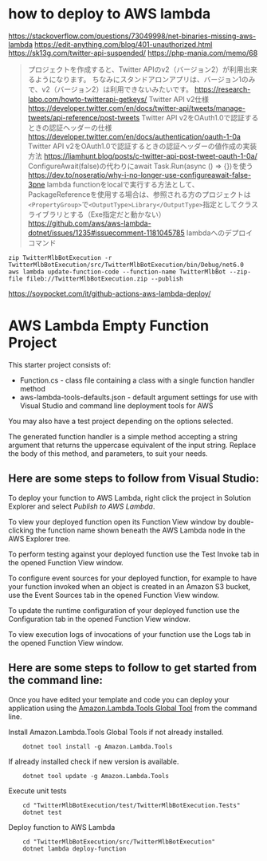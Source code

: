 # how to deploy to AWS lambda
https://stackoverflow.com/questions/73049998/net-binaries-missing-aws-lambda
https://edit-anything.com/blog/401-unauthorized.html
https://sk13g.com/twitter-api-suspended/
https://php-mania.com/memo/68
> プロジェクトを作成すると、Twitter APIのv2（バージョン2）が利用出来るようになります。
> ちなみにスタンドアロンアプリは、バージョン1のみで、v2（バージョン2）は利用できないみたいです。
https://research-labo.com/howto-twitterapi-getkeys/
Twitter API v2仕様
https://developer.twitter.com/en/docs/twitter-api/tweets/manage-tweets/api-reference/post-tweets
Twitter API v2をOAuth1.0で認証するときの認証ヘッダーの仕様
https://developer.twitter.com/en/docs/authentication/oauth-1-0a
Twitter API v2をOAuth1.0で認証するときの認証ヘッダーの値作成の実装方法
https://liamhunt.blog/posts/c-twitter-api-post-tweet-oauth-1-0a/
ConfigureAwait(false)の代わりにawait Task.Run(async () => {})を使う
https://dev.to/noseratio/why-i-no-longer-use-configureawait-false-3pne
lambda functionをlocalで実行する方法として、PackageReferenceを使用する場合は、参照される方のプロジェクトは`<PropertyGroup>`で`<OutputType>Library</OutputType>`指定としてクラスライブラリとする（Exe指定だと動かない）
https://github.com/aws/aws-lambda-dotnet/issues/1235#issuecomment-1181045785
lambdaへのデプロイコマンド
```
zip TwitterMlbBotExecution -r TwitterMlbBotExecution/src/TwitterMlbBotExecution/bin/Debug/net6.0
aws lambda update-function-code --function-name TwitterMlbBot --zip-file fileb://TwitterMlbBotExecution.zip --publish
```
https://soypocket.com/it/github-actions-aws-lambda-deploy/

# AWS Lambda Empty Function Project

This starter project consists of:
* Function.cs - class file containing a class with a single function handler method
* aws-lambda-tools-defaults.json - default argument settings for use with Visual Studio and command line deployment tools for AWS

You may also have a test project depending on the options selected.

The generated function handler is a simple method accepting a string argument that returns the uppercase equivalent of the input string. Replace the body of this method, and parameters, to suit your needs.

## Here are some steps to follow from Visual Studio:

To deploy your function to AWS Lambda, right click the project in Solution Explorer and select *Publish to AWS Lambda*.

To view your deployed function open its Function View window by double-clicking the function name shown beneath the AWS Lambda node in the AWS Explorer tree.

To perform testing against your deployed function use the Test Invoke tab in the opened Function View window.

To configure event sources for your deployed function, for example to have your function invoked when an object is created in an Amazon S3 bucket, use the Event Sources tab in the opened Function View window.

To update the runtime configuration of your deployed function use the Configuration tab in the opened Function View window.

To view execution logs of invocations of your function use the Logs tab in the opened Function View window.

## Here are some steps to follow to get started from the command line:

Once you have edited your template and code you can deploy your application using the [Amazon.Lambda.Tools Global Tool](https://github.com/aws/aws-extensions-for-dotnet-cli#aws-lambda-amazonlambdatools) from the command line.

Install Amazon.Lambda.Tools Global Tools if not already installed.
```
    dotnet tool install -g Amazon.Lambda.Tools
```

If already installed check if new version is available.
```
    dotnet tool update -g Amazon.Lambda.Tools
```

Execute unit tests
```
    cd "TwitterMlbBotExecution/test/TwitterMlbBotExecution.Tests"
    dotnet test
```

Deploy function to AWS Lambda
```
    cd "TwitterMlbBotExecution/src/TwitterMlbBotExecution"
    dotnet lambda deploy-function
```
